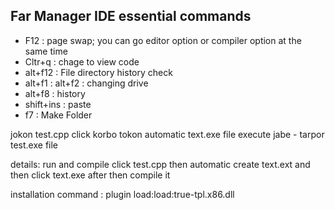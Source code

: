 ## Far Manager IDE essential commands
  - F12 : page swap; you can go editor option or compiler option at the same time
  - Cltr+q : chage to view code
  - alt+f12 : File directory history check
  - alt+f1 : alt+f2 : changing drive
  - alt+f8 : history
  - shift+ins : paste
  - f7 : Make Folder

jokon test.cpp click korbo tokon automatic text.exe file execute jabe
	- tarpor test.exe file 



details:
run and compile
click test.cpp then automatic create text.ext and then click text.exe after then compile it


installation command : 
plugin
load:load:true-tpl.x86.dll
